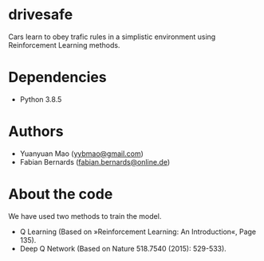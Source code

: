 # drivesafe
Cars learn to obey trafic rules in a simplistic environment using Reinforcement Learning methods.
# Dependencies
* Python 3.8.5
# Authors
* Yuanyuan Mao (yybmao@gmail.com)
* Fabian Bernards (fabian.bernards@online.de)
# About the code
We have used two methods to train the model. 
* Q Learning (Based on »Reinforcement Learning: An Introduction«, Page 135).
* Deep Q Network (Based on Nature 518.7540 (2015): 529-533).
